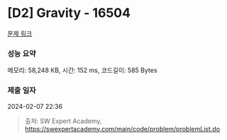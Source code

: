 # [D2] Gravity - 16504 

[문제 링크](https://swexpertacademy.com/main/code/problem/problemDetail.do?contestProbId=AYZOEkza5qMDFARc) 

### 성능 요약

메모리: 58,248 KB, 시간: 152 ms, 코드길이: 585 Bytes

### 제출 일자

2024-02-07 22:36



> 출처: SW Expert Academy, https://swexpertacademy.com/main/code/problem/problemList.do